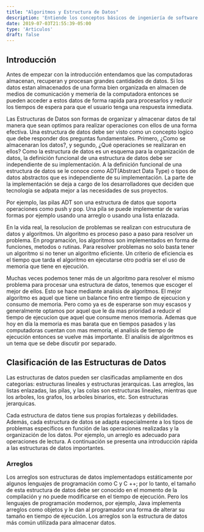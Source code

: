 ```yaml
---
title: "Algoritmos y Estructura de Datos"
description: 'Entiende los conceptos básicos de ingeniería de software y resalta como desarrollador'
date: 2019-07-03T21:55:39-05:00
type: 'Articulos'
draft: false
---
```


## Introducción

Antes de empezar con la introducción entendamos que las computadoras almacenan, recuperan y procesan grandes cantidades de datos. Si los datos estan almacenados de una forma bien organizada en almacen de medios de comunicación y memeria de la computadora entonces se pueden acceder a estos datos de forma rapida para procesarlos y reducir los tiempos de espera para que el usuario tenga una respuesta inmediata.

Las Estructuras de Datos son formas de organizar y almacenar datos de tal manera que sean optimos para realizar operaciones con ellos de una forma efectiva. Una estructura de datos debe ser visto como un concepto logico que debe responder dos preguntas fundamentales. Primero, ¿Como se almacenaran los datos?, y segundo, ¿Qué operaciones se realizaran en ellos? Como la estructura de datos es un esquema para la organización de datos, la definición funcional de una estructura de datos debe ser independiente de su implementación. A la definición funcional de una estructura de datos se le conoce como ADT(Abstract Data Type) o tipos de datos abstractos que es independiente de su implementación. La parte de la implementación se deja a cargo de los desarrolladores que deciden que tecnologia se adpata mejor a las necesidades de sus proyectos.

Por ejemplo, las pilas ADT son una estructura de datos que soporta operaciones como push y pop. Una pila se puede implementar de varias formas por ejemplo usando una arreglo o usando una lista enlazada.

En la vida real, la resolucion de problemas se realizan con estrucutura de datos y algoritmos. Un algoritmo es proceso paso a paso para resolver un problema. En programación, los algoritmos son implementados en forma de funciones, metodos o rutinas. Para resolver problemas no solo basta tener un algoritmo si no tener un algoritmo eficiente. Un criterio de eficiencia es el tiempo que tarda el algoritmo en ejecutarse otro podria ser el uso de memoria que tiene en ejecución.

Muchas veces podemos tener más de un algoritmo para resolver el mismo problema para procesar una estructura de datos, tenemos que escoger el mejor de ellos. Esto se hace mediante analisis de algoritmos. El mejor algoritmo es aquel que tiene un balance fino entre tiempo de ejecucion y consumo de memoria. Pero como ya es de esperarse son muy escasos y generalmente optamos por aquel que le da mas prioridad a reducir el tiempo de ejecucion que aquel que consume menos memoria. Ademas que hoy en día la memoria es mas barata que en tiempos pasados y las computadoras cuentan con mas memoria, el analisis de tiempo de ejecución entonces se vuelve más importante. El analisis de algoritmos es un tema que se debe discutir por separado.

## Clasificación de las Estructuras de Datos

Las estructuras de datos pueden ser clasificadas ampliamente en dos categorias: estructuras lineales y estructuras jerarquicas. Las arreglos, las listas enlazadas, las pilas, y las colas son estructuras lineales, mientras que los arboles, los grafos, los arboles binarios, etc. Son estructuras jerarquicas.

Cada estructura de datos tiene sus propias fortalezas y debilidades. Además, cada estructura de datos se adapta especialmente a los tipos de problemas específicos en función de las operaciones realizadas y la organización de los datos. Por ejemplo, un arreglo es adecuado para operaciones de lectura. A continuación se presenta una introducción rápida a las estructuras de datos importantes.

### Arreglos

Los arreglos son estructuras de datos implementadops estáticamente por algunos lenguajes de programación como C y C ++; por lo tanto, el tamaño de esta estructura de datos debe ser conocido en el momento de la compilación y no puede modificarse en el tiempo de ejecución. Pero los lenguajes de programación modernos, por ejemplo, Java implementa arreglos como objetos y le dan al programador una forma de alterar su tamaño en tiempo de ejecución. Los arreglos son la estructura de datos más común utilizada para almacenar datos.





